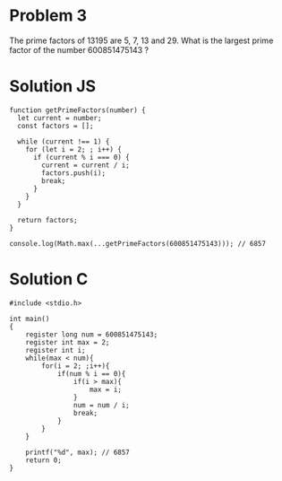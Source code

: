 # Problem 3
The prime factors of 13195 are 5, 7, 13 and 29.
What is the largest prime factor of the number 600851475143 ?

# Solution JS
```
function getPrimeFactors(number) {
  let current = number;
  const factors = [];

  while (current !== 1) {
    for (let i = 2; ; i++) {
      if (current % i === 0) {
        current = current / i;
        factors.push(i);
        break;
      }
    }
  }

  return factors;
}

console.log(Math.max(...getPrimeFactors(600851475143))); // 6857

```

# Solution C
```
#include <stdio.h>

int main()
{
    register long num = 600851475143;
    register int max = 2;
    register int i;
    while(max < num){
        for(i = 2; ;i++){
            if(num % i == 0){
                if(i > max){
                    max = i;
                }
                num = num / i;
                break;
            } 
        }
    }
    
    printf("%d", max); // 6857
    return 0;
}
```